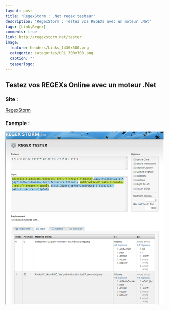 ```yaml
---
layout: post
title: "RegexStorm : .Net regex testeur"
description: "RegexStorm : Testez vos REGEXs avec un moteur .Net"
tags: [Link,Regex]
comments: true
link: http://regexstorm.net/tester
image:
  feature: headers/Links_1436x500.png
  categorie: categories/URL_300x300.png
  caption: ""
  teaserlogo: 
---
```

## Testez vos REGEXs Online avec un moteur .Net

### Site : 
<a href="http://regexstorm.net/tester">RegexStorm</a>

### Exemple :

![RegexStorm](/images/articles/2018-07-12-links/regexstorm.png)
